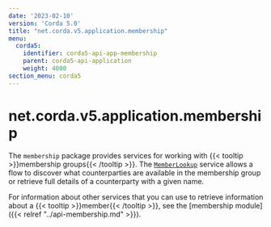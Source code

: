 ```yaml
---
date: '2023-02-10'
version: 'Corda 5.0'
title: "net.corda.v5.application.membership"
menu:
  corda5:
    identifier: corda5-api-app-membership
    parent: corda5-api-application
    weight: 4000
section_menu: corda5
---
```

# net.corda.v5.application.membership
The `membership` package provides services for working with {{< tooltip >}}membership groups{{< /tooltip >}}. The <a href="../../../../../../api-ref/corda/5.0/net/corda/v5/application/membership/MemberLookup.html" target="_blank">`MemberLookup`</a> service allows a flow to discover what counterparties are available in the membership group or retrieve full details of a counterparty with a given name.

For information about other services that you can use to retrieve information about a {{< tooltip >}}member{{< /tooltip >}}, see the [membership module]({{< relref "../api-membership.md" >}}).
